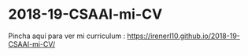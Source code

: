 # 2018-19-CSAAI-mi-CV
Pincha aquí para ver mi curriculum :
https://irenerl10.github.io/2018-19-CSAAI-mi-CV/
